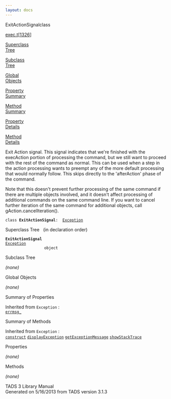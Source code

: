 ```yaml
---
layout: docs
---
```

<span class="title">ExitActionSignal</span><span class="type">class</span>

[exec.t](../file/exec.t.html)\[[1326](../source/exec.t.html#1326)\]

[Superclass  
Tree](#_SuperClassTree_)

[Subclass  
Tree](#_SubClassTree_)

[Global  
Objects](#_ObjectSummary_)

[Property  
Summary](#_PropSummary_)

[Method  
Summary](#_MethodSummary_)

[Property  
Details](#_Properties_)

[Method  
Details](#_Methods_)



Exit Action signal. This signal indicates that we're finished with the
execAction portion of processing the command, but we still want to
proceed with the rest of the command as normal. This can be used when a
step in the action processing wants to preempt any of the more default
processing that would normally follow. This skips directly to the
'afterAction' phase of the command.

Note that this doesn't prevent further processing of the same command if
there are multiple objects involved, and it doesn't affect processing of
additional commands on the same command line. If you want to cancel
further iteration of the same command for additional objects, call
gAction.cancelIteration().

`class `**`ExitActionSignal`**` :   `[`Exception`](../object/Exception.html)



<span id="_SuperClassTree_"></span>



<span class="hdln">Superclass Tree</span>   (in declaration order)



**`ExitActionSignal`**  
[`Exception`](../object/Exception.html)  
`                 object`  
<span id="_SubClassTree_"></span>



<span class="hdln">Subclass Tree</span>  



*(none)* <span id="_ObjectSummary_"></span>



<span class="hdln">Global Objects</span>  



*(none)* <span id="_PropSummary_"></span>



<span class="hdln">Summary of Properties</span>  





Inherited from `Exception` :  
[`errmsg_`](../object/Exception.html#errmsg_)

<span id="_MethodSummary_"></span>



<span class="hdln">Summary of Methods</span>  





Inherited from `Exception` :  
[`construct`](../object/Exception.html#construct) [`displayException`](../object/Exception.html#displayException) [`getExceptionMessage`](../object/Exception.html#getExceptionMessage) [`showStackTrace`](../object/Exception.html#showStackTrace)

<span id="_Properties_"></span>



<span class="hdln">Properties</span>  



*(none)* <span id="_Methods_"></span>



<span class="hdln">Methods</span>  



*(none)*



TADS 3 Library Manual  
Generated on 5/16/2013 from TADS version 3.1.3


